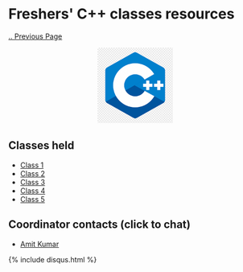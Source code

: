 # Freshers' C++ classes resources

[.. Previous Page](..)

<div align="center"><img src="c++.png" height="150"/></div>

## Classes held

- [Class 1](Class_01)
- [Class 2](Class_02)
- [Class 3](Class_03)
- [Class 4](Class_04)
- [Class 5](Class_05)

<!-- 
## Reading material

- Book: **C in Depth** by SK Srivastava and Deepali Srivastava, preferably buy it. We gave you PDF link in  class. [Amazon](https://www.amazon.in/C-Depth-Deepali-Srivastava/dp/8183330487), [Flipkart](https://www.flipkart.com/c-in-depth/p/itmdxu9ywzbxrgvd). -->

## Coordinator contacts (click to chat)
-   [Amit Kumar](https://teams.microsoft.com/l/chat/0/0?users=amit.20204022@mnnit.ac.in)

{% include disqus.html %}
